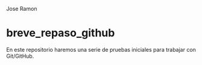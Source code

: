 Jose Ramon
# breve_repaso_github
En este repositorio haremos una serie de pruebas iniciales para trabajar con Git/GitHub.
